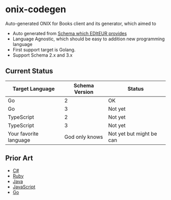# onix-codegen

Auto-generated ONIX for Books client and its generator,
which aimed to

- Auto generated from [Schema which EDItEUR provides](https://www.editeur.org/93/Release-3.0-Downloads/)
- Language Agnostic, which should be easy to addition new programming language
- First support target is Golang.
- Support Schema 2.x and 3.x

## Current Status

| Target Language        | Schema Version | Status                   |
| ---------------------- | -------------- | ------------------------ |
| Go                     | 2              | OK                       |
| Go                     | 3              | Not yet                  |
| TypeScript             | 2              | Not yet                  |
| TypeScript             | 3              | Not yet                  |
| Your favorite language | God only knows | Not yet but might be can |

## Prior Art

- [C#](https://github.com/jaerith/ONIX-Data)
- [Ruby](https://github.com/yob/onix)
- [Java](https://github.com/zach-m/jonix)
- [JavaScript](https://github.com/GitbookIO/node-onix)
- [Go](https://github.com/kogai/k9bookshelf)

